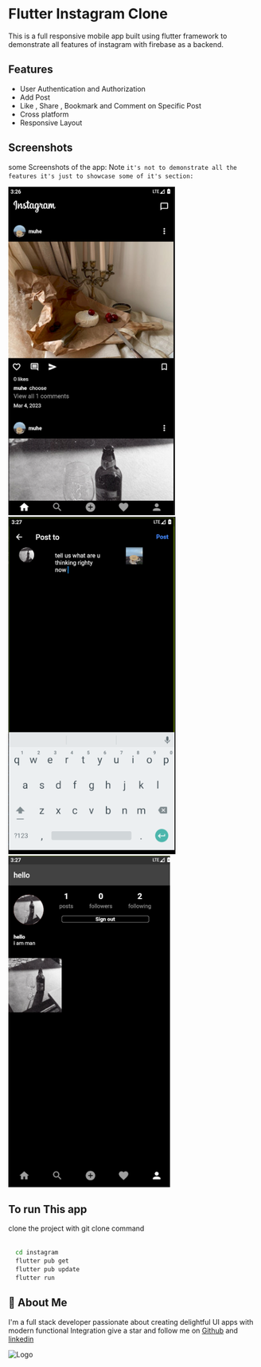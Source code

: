 
# Flutter Instagram Clone

This is a full responsive mobile app built using flutter framework to demonstrate all features of instagram with firebase as a backend.



## Features

- User Authentication and Authorization
- Add Post
- Like , Share , Bookmark and Comment on Specific Post
- Cross platform
- Responsive Layout




## Screenshots
some Screenshots of the app: Note ```it's not to demonstrate all the features it's just to showcase some of it's section:```

![App Screenshot](https://github.com/ibnuyezid/instagram_clone/blob/master/screensho/feed.png?raw=true)![App Screenshot](https://github.com/ibnuyezid/instagram_clone/blob/master/screensho/add_post.png?raw=true)![App Screenshot](https://github.com/ibnuyezid/instagram_clone/blob/master/screensho/profile.png?raw=true)



 
 


## To run This app

clone the project with git clone command

```bash
  
  cd instagram
  flutter pub get
  flutter pub update
  flutter run
```
    
## 🚀 About Me
I'm a full stack developer passionate about creating delightful UI apps with modern functional Integration give a star and follow me on  [Github]( https://github.com/ibnuyezid) and 
 [linkedin](https://www.linkedin.com/in/mohammed-yezid/)


![Logo](https://play.google.com/intl/en/badges/images/generic/en_badge_web_generic.png)


